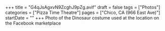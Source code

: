+++
title = "G4qJsAgxvN9ZcghJ9pZg.avif"
draft = false
tags = ["Photos"]
categories = ["Pizza Time Theatre"]
pages = ["Chico, CA (966 East Ave)"]
startDate = ""
+++
Photo of the Dinosaur costume used at the location on the Facebook marketplace
